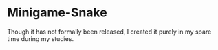 # Minigame-Snake

Though it has not formally been released, I created it purely in my spare time during my studies. 
